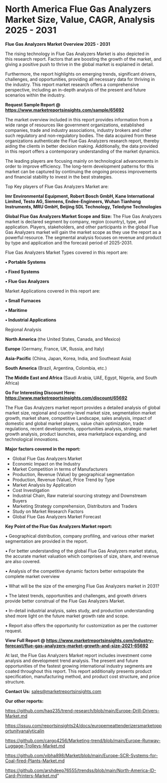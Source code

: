 # North America Flue Gas Analyzers Market Size, Value, CAGR, Analysis 2025 - 2031

<Strong> Flue Gas Analyzers Market Overview 2025 - 2031</strong>

The rising technology in Flue Gas Analyzers Market is also depicted in this research report. Factors that are boosting the growth of the market, and giving a positive push to thrive in the global market is explained in detail.

Furthermore, the report highlights on emerging trends, significant drivers, challenges, and opportunities, providing all necessary data for thriving in the industry. This report market research offers a comprehensive perspective, including an in-depth analysis of the present and future scenarios within the industry.

<strong>Request Sample Report @ <a href=https://www.marketreportsinsights.com/sample/65692>https://www.marketreportsinsights.com/sample/65692</a></strong>

The market overview included in this report provides information from a wide range of resources like government organizations, established companies, trade and industry associations, industry brokers and other such regulatory and non-regulatory bodies. The data acquired from these organizations authenticate the Flue Gas Analyzers research report, thereby aiding the clients in better decision making. Additionally, the data provided in this report offers a contemporary understanding of the market dynamics.

The leading players are focusing mainly on technological advancements in order to improve efficiency. The long-term development patterns for this market can be captured by continuing the ongoing process improvements and financial stability to invest in the best strategies.

Top Key players of Flue Gas Analyzers Market are:

<strong>Imr Environmental Equipment, Robert Bosch GmbH, Kane International Limited, Testo AG, Siemens, Endee-Engineers, Wuhan Tianhong Instruments, MRU GmbH, Beijing SDL Technology, Teledyne Technologies</strong>

<strong><b>Global Flue Gas Analyzers Market Scope and Size:</b></strong>
The Flue Gas Analyzers market is declared segment by company, region (country), type, and application. Players, stakeholders, and other participants in the global Flue Gas Analyzers market will gain the market scope as they use the report as a powerful resource. The segmental analysis focuses on revenue and product by type and application and the forecast period of 2025-2031.

Flue Gas Analyzers Market Types covered in this report are:

<strong>• Portable Systems

• Fixed Systems

• Flue Gas Analyzers</strong>

Market Applications covered in this report are:

<strong>• Small Furnaces

• Maritime

• Industrial Applications</strong> 

Regional Analysis

<strong>North America</strong> (the United States, Canada, and Mexico)

<strong>Europe</strong> (Germany, France, UK, Russia, and Italy)

<strong>Asia-Pacific</strong> (China, Japan, Korea, India, and Southeast Asia)

<strong>South America</strong> (Brazil, Argentina, Colombia, etc.)

<strong>The Middle East and Africa</strong> (Saudi Arabia, UAE, Egypt, Nigeria, and South Africa)

<strong>Go For Interesting Discount Here: <a href=https://www.marketreportsinsights.com/discount/65692>https://www.marketreportsinsights.com/discount/65692</a></strong>

The Flue Gas Analyzers market report provides a detailed analysis of global market size, regional and country-level market size, segmentation market growth, market share, competitive Landscape, sales analysis, impact of domestic and global market players, value chain optimization, trade regulations, recent developments, opportunities analysis, strategic market growth analysis, product launches, area marketplace expanding, and technological innovations.

<strong><b>Major factors covered in the report:</b></strong>
<ul>
  <li>Global Flue Gas Analyzers Market </li>
  <li>Economic Impact on the Industry</li>
  <li>Market Competition in terms of Manufacturers</li>
  <li>Production, Revenue (Value) by geographical segmentation</li>
  <li>Production, Revenue (Value), Price Trend by Type</li>
  <li>Market Analysis by Application</li>
  <li>Cost Investigation</li>
  <li>Industrial Chain, Raw material sourcing strategy and Downstream Buyers</li>
  <li>Marketing Strategy comprehension, Distributors and Traders</li>
  <li>Study on Market Research Factors</li>
  <li>Global Flue Gas Analyzers Market Forecast</li>
</ul>

<strong><b>Key Point of the Flue Gas Analyzers Market report:</b></strong>

• Geographical distribution, company profiling, and various other market segmentation are provided in the report.

• For better understanding of the global Flue Gas Analyzers market status, the accurate market valuation which comprises of size, share, and revenue are also covered.

• Analysis of the competitive dynamic factors better extrapolate the complete market overview

• What will be the size of the emerging Flue Gas Analyzers market in 2031?

• The latest trends, opportunities and challenges, and growth drivers provide better construal of the Flue Gas Analyzers Market.

• In-detail industrial analysis, sales study, and production understanding shed more light on the future market growth rate and scope.

• Report also offers the opportunity for customization as per the customer request.

<strong><b>View Full Report @ <a href=https://www.marketreportsinsights.com/industry-forecast/flue-gas-analyzers-market-growth-and-size-2021-65692>https://www.marketreportsinsights.com/industry-forecast/flue-gas-analyzers-market-growth-and-size-2021-65692</a></b></strong>


At last, the Flue Gas Analyzers Market report includes investment come analysis and development trend analysis. The present and future opportunities of the fastest growing international industry segments are coated throughout this report. This report additionally presents product specification, manufacturing method, and product cost structure, and price structure.

<strong>Contact Us:</strong>
sales@marketreportsinsights.com

<strong>Our other reports:</strong>

<a href=https://github.com/haq235/trend-research/blob/main/Europe-Drill-Drivers-Market.md>https://github.com/haq235/trend-research/blob/main/Europe-Drill-Drivers-Market.md</a>

<a href=https://issuu.com/reportsinsights24/docs/europemeattenderizersmarketopportunityanalyticalin>https://issuu.com/reportsinsights24/docs/europemeattenderizersmarketopportunityanalyticalin</a>

<a href=https://github.com/cargo4256/Marketing-trend/blob/main/Europe-Runway-Luggage-Trolleys-Market.md>https://github.com/cargo4256/Marketing-trend/blob/main/Europe-Runway-Luggage-Trolleys-Market.md</a>

<a href=https://github.com/vibha898/Market/blob/main/Europe-SCR-Systems-for-Coal-fired-Plants-Market.md>https://github.com/vibha898/Market/blob/main/Europe-SCR-Systems-for-Coal-fired-Plants-Market.md</a>

<a href=https://github.com/arshdeep76555/trendss/blob/main/North-America-ID-Card-Printers-Market.md>https://github.com/arshdeep76555/trendss/blob/main/North-America-ID-Card-Printers-Market.md</a>"
